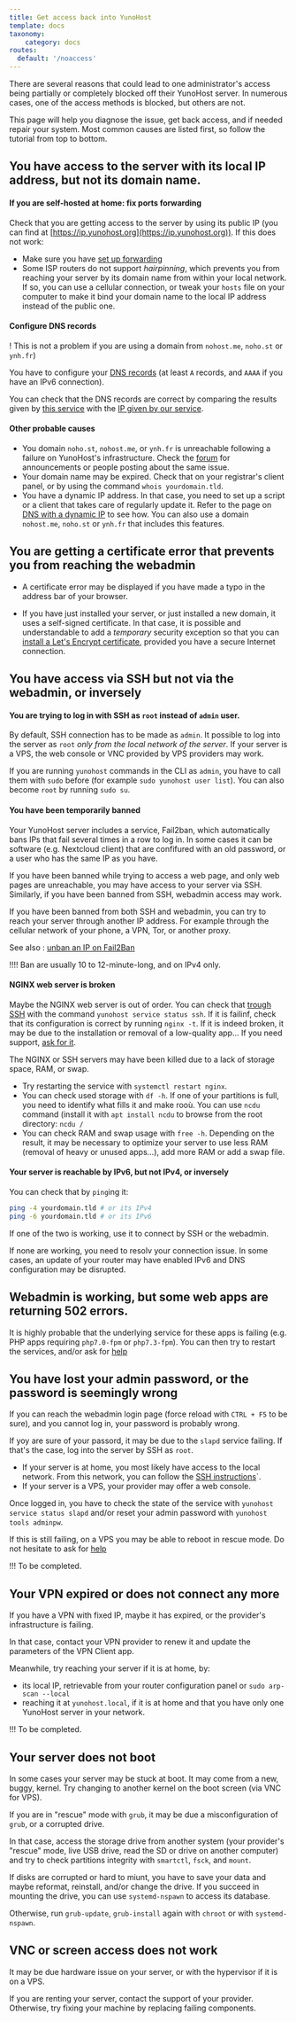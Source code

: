 ```yaml
---
title: Get access back into YunoHost
template: docs
taxonomy:
    category: docs
routes:
  default: '/noaccess'
---
```


There are several reasons that could lead to one administrator's access being partially or completely blocked off their YunoHost server. In numerous cases, one of the access methods is blocked, but others are not.

This page will help you diagnose the issue, get back access, and if needed repair your system. Most common causes are listed first, so follow the tutorial from top to bottom.

## You have access to the server with its local IP address, but not its domain name.

#### If you are self-hosted at home: fix ports forwarding

Check that you are getting access to the server by using its public IP (you can find at [https://ip.yunohost.org](https://ip.yunohost.org)). If this does not work:
   - Make sure you have [set up forwarding](/isp_box_config)
   - Some ISP routers do not support *hairpinning*, which prevents you from reaching your server by its domain name from within your local network. If so, you can use a cellular connection, or tweak your `hosts` file on your computer to make it bind your domain name to the local IP address instead of the public one.

#### Configure DNS records

! This is not a problem if you are using a domain from `nohost.me`, `noho.st` or `ynh.fr`)

You have to configure your [DNS records](/dns_config) (at least `A` records, and `AAAA` if you have an IPv6 connection). 

You can check that the DNS records are correct by comparing the results given by [this service](https://www.whatsmydns.net/) with the [IP given by our service](https://ip.yunohost.org).

#### Other probable causes

- You domain `noho.st`, `nohost.me`, or `ynh.fr` is unreachable following a failure on YunoHost's infrastructure. Check the [forum](https://forum.yunohost.org/) for announcements or people posting about the same issue.
- Your domain name may be expired. Check that on your registrar's client panel, or by using the command `whois yourdomain.tld`.
- You have a dynamic IP address. In that case, you need to set up a script or a client that takes care of regularly update it. Refer to the page on [DNS with a dynamic IP](/dns_dynamicip) to see how. You can also use a domain `nohost.me`, `noho.st` or `ynh.fr` that includes this features.

## You are getting a certificate error that prevents you from reaching the webadmin

- A certificate error may be displayed if you have made a typo in the address bar of your browser.

- If you have just installed your server, or just installed a new domain, it uses a self-signed certificate. In that case, it is possible and understandable to add a *temporary* security exception so that you can [install a Let's Encrypt certificate](/certificate), provided you have a secure Internet connection.

## You have access via SSH but not via the webadmin, or inversely

#### You are trying to log in with SSH as `root` instead of `admin` user.

By default, SSH connection has to be made as `admin`. It possible to log into the server as `root` *only from the local network of the server*. If your server is a VPS, the web console or VNC provided by VPS providers may work.

If you are running `yunohost` commands in the CLI as `admin`, you have to call them with `sudo` before (for example `sudo yunohost user list`). You can also become `root` by running `sudo su`.

#### You have been temporarily banned

Your YunoHost server includes a service, Fail2ban, which automatically bans IPs that fail several times in a row to log in. In some cases it can be software (e.g. Nextcloud client) that are confifured with an old password, or a user who has the same IP as you have.

If you have been banned while trying to access a web page, and only web pages are unreachable, you may have access to your server via SSH. Similarly, if you have been banned from SSH, webadmin access may work.

If you have been banned from both SSH and webadmin, you can try to reach your server through another IP address. For example through the cellular network of your phone, a VPN, Tor, or another proxy.

See also : [unban an IP on Fail2Ban](/fail2ban)

!!!! Ban are usually 10 to 12-minute-long, and on IPv4 only.

#### NGINX web server is broken

Maybe the NGINX web server is out of order. You can check that [trough SSH](/ssh) with the command `yunohost service status ssh`. If it is failinf, check that its configuration is correct by running `nginx -t`. If it is indeed broken, it may be due to the installation or removal of a low-quality app... If you need support, [ask for it](/help).

The NGINX or SSH servers may have been killed due to a lack of storage space, RAM, or swap.

- Try restarting the service with `systemctl restart nginx`.
- You can check used storage with `df -h`. If one of your partitions is full, you need to identify what fills it and make rooù. You can use `ncdu` command (install it with `apt install ncdu` to browse from the root directory: `ncdu /`
- You can check RAM and swap usage with `free -h`. Depending on the result, it may be necessary to optimize your server to use less RAM (removal of heavy or unused apps...), add more RAM or add a swap file.

#### Your server is reachable by IPv6, but not IPv4, or inversely

You can check that by `ping`ing it:

```bash
ping -4 yourdomain.tld # or its IPv4
ping -6 yourdomain.tld # or its IPv6
```

If one of the two is working, use it to connect by SSH or the webadmin.

If none are working, you need to resolv your connection issue. In some cases, an update of your router may have enabled IPv6 and DNS configuration may be disrupted.

## Webadmin is working, but some web apps are returning 502 errors.

It is highly probable that the underlying service for these apps is failing (e.g. PHP apps requiring `php7.0-fpm` or `php7.3-fpm`). You can then try to restart the services, and/or ask for [help](/help)

## You have lost your admin password, or the password is seemingly wrong

If you can reach the webadmin login page (force reload with `CTRL + F5` to be sure), and you cannot log in, your password is probably wrong.

If yoy are sure of your passord, it may be due to the `slapd` service failing. If that's the case, log into the server by SSH as `root`.
- If your server is at home, you most likely have access to the local network. From this network, you can follow the [SSH instructions](/ssh)`.
- If your server is a VPS, your provider may offer a web console.

Once logged in, you have to check the state of the service with `yunohost service status slapd` and/or reset your admin password with `yunohost tools adminpw`.

If this is still failing, on a VPS you may be able to reboot in rescue mode. Do not hesitate to ask for [help](/help)

!!! To be completed.

## Your VPN expired or does not connect any more

If you have a VPN with fixed IP, maybe it has expired, or the provider's infrastructure is failing.

In that case, contact your VPN provider to renew it and update the parameters of the VPN Client app.

Meanwhile, try reaching your server if it is at home, by:
- its local IP, retrievable from your router configuration panel or `sudo arp-scan --local`
- reaching it at `yunohost.local`, if it is at home and that you have only one YunoHost server in your network.

!!! To be completed.

## Your server does not boot

In some cases your server may be stuck at boot. It may come from a new, buggy, kernel. Try changing to another kernel on the boot screen (via VNC for VPS).

If you are in "rescue" mode with `grub`, it may be due a misconfiguration of `grub`, or a corrupted drive.

In that case, access the storage drive from another system (your provider's "rescue" mode, live USB drive, read the SD or drive on another computer) and try to check partitions integrity with `smartctl`, `fsck`, and `mount`.

If disks are corrupted or hard to miunt, you have to save your data and maybe reformat, reinstall, and/or change the drive. If you succeed in mounting the drive, you can use `systemd-nspawn` to access its database.

Otherwise, run `grub-update`, `grub-install` again with `chroot` or with `systemd-nspawn`.

## VNC or screen access does not work

It may be due hardware issue on your server, or with the hypervisor if it is on a VPS.

If you are renting your server, contact the support of your provider. Otherwise, try fixing your machine by replacing failing components.
